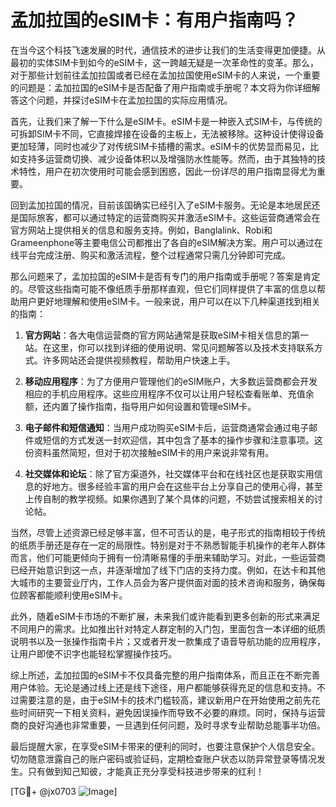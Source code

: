 # 孟加拉国的eSIM卡：有用户指南吗？

在当今这个科技飞速发展的时代，通信技术的进步让我们的生活变得更加便捷。从最初的实体SIM卡到如今的eSIM卡，这一跨越无疑是一次革命性的变革。那么，对于那些计划前往孟加拉国或者已经在孟加拉国使用eSIM卡的人来说，一个重要的问题是：孟加拉国的eSIM卡是否配备了用户指南或手册呢？本文将为你详细解答这个问题，并探讨eSIM卡在孟加拉国的实际应用情况。

首先，让我们来了解一下什么是eSIM卡。eSIM卡是一种嵌入式SIM卡，与传统的可拆卸SIM卡不同，它直接焊接在设备的主板上，无法被移除。这种设计使得设备更加轻薄，同时也减少了对传统SIM卡插槽的需求。eSIM卡的优势显而易见，比如支持多运营商切换、减少设备体积以及增强防水性能等。然而，由于其独特的技术特性，用户在初次使用时可能会感到困惑，因此一份详尽的用户指南显得尤为重要。

回到孟加拉国的情况，目前该国确实已经引入了eSIM卡服务。无论是本地居民还是国际旅客，都可以通过特定的运营商购买并激活eSIM卡。这些运营商通常会在官方网站上提供相关的信息和服务支持。例如，Banglalink、Robi和Grameenphone等主要电信公司都推出了各自的eSIM解决方案。用户可以通过在线平台完成注册、购买和激活流程，整个过程通常只需几分钟即可完成。

那么问题来了，孟加拉国的eSIM卡是否有专门的用户指南或手册呢？答案是肯定的。尽管这些指南可能不像纸质手册那样直观，但它们同样提供了丰富的信息以帮助用户更好地理解和使用eSIM卡。一般来说，用户可以在以下几种渠道找到相关的指南：

1. **官方网站**：各大电信运营商的官方网站通常是获取eSIM卡相关信息的第一站。在这里，你可以找到详细的使用说明、常见问题解答以及技术支持联系方式。许多网站还会提供视频教程，帮助用户快速上手。

2. **移动应用程序**：为了方便用户管理他们的eSIM账户，大多数运营商都会开发相应的手机应用程序。这些应用程序不仅可以让用户轻松查看账单、充值余额，还内置了操作指南，指导用户如何设置和管理eSIM卡。

3. **电子邮件和短信通知**：当用户成功购买eSIM卡后，运营商通常会通过电子邮件或短信的方式发送一封欢迎信，其中包含了基本的操作步骤和注意事项。这份资料虽然简短，但对于初次接触eSIM卡的用户来说非常有用。

4. **社交媒体和论坛**：除了官方渠道外，社交媒体平台和在线社区也是获取实用信息的好地方。很多经验丰富的用户会在这些平台上分享自己的使用心得，甚至上传自制的教学视频。如果你遇到了某个具体的问题，不妨尝试搜索相关的讨论帖。

当然，尽管上述资源已经足够丰富，但不可否认的是，电子形式的指南相较于传统的纸质手册还是存在一定的局限性。特别是对于不熟悉智能手机操作的老年人群体而言，他们可能更倾向于拥有一份清晰易懂的手册来辅助学习。对此，一些运营商已经开始意识到这一点，并逐渐增加了线下门店的支持力度。例如，在达卡和其他大城市的主要营业厅内，工作人员会为客户提供面对面的技术咨询和服务，确保每位顾客都能顺利使用eSIM卡。

此外，随着eSIM卡市场的不断扩展，未来我们或许能看到更多创新的形式来满足不同用户的需求。比如推出针对特定人群定制的入门包，里面包含一本详细的纸质说明书以及一张操作指南卡片；又或者开发一款集成了语音导航功能的应用程序，让用户即使不识字也能轻松掌握操作技巧。

综上所述，孟加拉国的eSIM卡不仅具备完整的用户指南体系，而且正在不断完善用户体验。无论是通过线上还是线下途径，用户都能够获得充足的信息和支持。不过需要注意的是，由于eSIM卡的技术门槛较高，建议新用户在开始使用之前先花些时间研究一下相关资料，避免因误操作而导致不必要的麻烦。同时，保持与运营商的良好沟通也非常重要，一旦遇到任何问题，及时寻求专业帮助总能事半功倍。

最后提醒大家，在享受eSIM卡带来的便利的同时，也要注意保护个人信息安全。切勿随意泄露自己的账户密码或验证码，定期检查账户状态以防异常登录等情况发生。只有做到知己知彼，才能真正充分享受科技进步带来的红利！

[TG💪+ @jx0703 ![Image](https://github.com/user-attachments/assets/dbca1d08-cadb-493c-b0ec-ad6f7a83f270)]